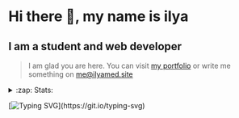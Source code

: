 # Hi there 👋, my name is ilya
## I am a student and web developer
<!-- ![I am a student and web developer](https://i.pinimg.com/originals/b9/ba/44/b9ba446cca2bb06ff1a8d49fd46581ed.jpg) -->

>I am glad you are here. You can visit [my portfolio](https://ilyamed.site/) or write me something on me@ilyamed.site 

<!-- - 🔭 I’m currently working on some pet projects
- 🤔 I’m looking for help with design...
- 🥅 2022 Goals: Find a job
- 💬 Ask me about my favourite movies 
 -->
 
<details>
  <summary>:zap: Stats:</summary>
<p><!-- https://github.com/anmol098/waka-readme-stats -->
  
![Profile Views](https://komarev.com/ghpvc/?username=Terro216&color=blueviolet)

<!--START_SECTION:waka-->
![Code Time](http://img.shields.io/badge/Code%20Time-581%20hrs%2032%20mins-blue)

![Lines of code](https://img.shields.io/badge/From%20Hello%20World%20I%27ve%20Written-179%20Thousand%20lines%20of%20code-blue)

**🐱 My GitHub Data** 

> 🏆 629 Contributions in the Year 2022
 > 
> 📦 128.5 kB Used in GitHub's Storage 
 > 
> 💼 Opted to Hire
 > 
> 📜 14 Public Repositories 
 > 
> 🔑 3 Private Repositories  
 > 
**I'm a Night 🦉** 

```text
🌞 Morning    34 commits     █░░░░░░░░░░░░░░░░░░░░░░░░   5.88% 
🌆 Daytime    106 commits    ████░░░░░░░░░░░░░░░░░░░░░   18.34% 
🌃 Evening    236 commits    ██████████░░░░░░░░░░░░░░░   40.83% 
🌙 Night      202 commits    ████████░░░░░░░░░░░░░░░░░   34.95%

```


📊 **This Week I Spent My Time On** 

```text
⌚︎ Time Zone: Europe/Moscow

💬 Programming Languages: 
JavaScript               4 hrs 29 mins       ███████████░░░░░░░░░░░░░░   46.36% 
C++                      4 hrs 7 mins        ██████████░░░░░░░░░░░░░░░   42.53% 
SCSS                     58 mins             ██░░░░░░░░░░░░░░░░░░░░░░░   10.08% 
JSON                     3 mins              ░░░░░░░░░░░░░░░░░░░░░░░░░   0.56% 
INI                      2 mins              ░░░░░░░░░░░░░░░░░░░░░░░░░   0.36%

🔥 Editors: 
VS Code                  8 hrs 56 mins       ███████████████████████░░   92.33% 
CLion                    44 mins             ██░░░░░░░░░░░░░░░░░░░░░░░   7.67%

```


 Last Updated on 30/10/2022 18:52:00 UTC
<!--END_SECTION:waka-->
  
![GitHub stats](https://github-readme-stats.vercel.app/api?username=Terro216&show_icons=true&theme=darcula)  
</p>
</details>

[![Typing SVG](https://readme-typing-svg.herokuapp.com?color=%23204829&duration=7000&lines=Wake+up%2C+Neo...)](https://git.io/typing-svg)
